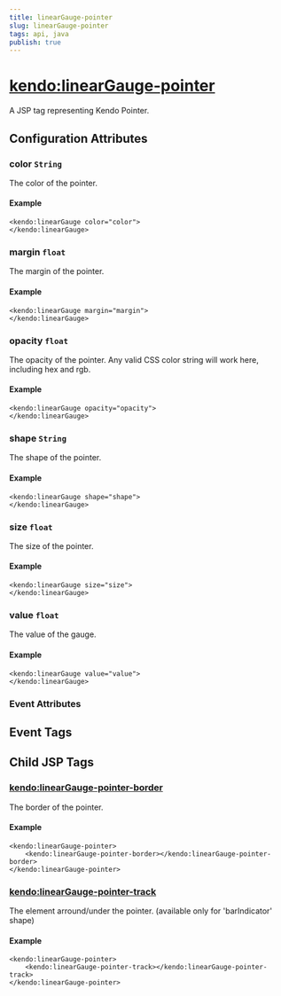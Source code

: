 ```yaml
---
title: linearGauge-pointer
slug: linearGauge-pointer
tags: api, java
publish: true
---
```


# <kendo:linearGauge-pointer>
A JSP tag representing Kendo Pointer.

## Configuration Attributes


### color `String`

The color of the pointer.

#### Example
    <kendo:linearGauge color="color">
    </kendo:linearGauge>



### margin `float`

The margin of the pointer.

#### Example
    <kendo:linearGauge margin="margin">
    </kendo:linearGauge>



### opacity `float`

The opacity of the pointer.
Any valid CSS color string will work here, including hex and rgb.

#### Example
    <kendo:linearGauge opacity="opacity">
    </kendo:linearGauge>



### shape `String`

The shape of the pointer.

#### Example
    <kendo:linearGauge shape="shape">
    </kendo:linearGauge>



### size `float`

The size of the pointer.

#### Example
    <kendo:linearGauge size="size">
    </kendo:linearGauge>



### value `float`

The value of the gauge.

#### Example
    <kendo:linearGauge value="value">
    </kendo:linearGauge>



### Event Attributes

## Event Tags
  

## Child JSP Tags

### [<kendo:linearGauge-pointer-border>](/api/wrappers/jsp/lineargauge/pointer-border)

The border of the pointer.

#### Example

    <kendo:linearGauge-pointer>
        <kendo:linearGauge-pointer-border></kendo:linearGauge-pointer-border>
    </kendo:linearGauge-pointer>
 
### [<kendo:linearGauge-pointer-track>](/api/wrappers/jsp/lineargauge/pointer-track)

The element arround/under the pointer.
(available only for 'barIndicator' shape)

#### Example

    <kendo:linearGauge-pointer>
        <kendo:linearGauge-pointer-track></kendo:linearGauge-pointer-track>
    </kendo:linearGauge-pointer>
 
